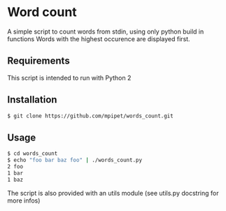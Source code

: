 Word count
=============

A simple script to count words from stdin, using only python build in functions
Words with the highest occurence are displayed first.


Requirements
------------

This script is intended to run with Python 2

Installation
------------

``` bash
$ git clone https://github.com/mpipet/words_count.git
```

Usage
----------

``` bash
$ cd words_count
$ echo "foo bar baz foo" | ./words_count.py
2 foo
1 bar
1 baz
```

The script is also provided with an utils module (see utils.py docstring for more infos)
